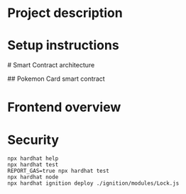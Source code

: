 # Project description

# Setup instructions

# Smart Contract architecture

## Pokemon Card smart contract

# Frontend overview

# Security

```shell
npx hardhat help
npx hardhat test
REPORT_GAS=true npx hardhat test
npx hardhat node
npx hardhat ignition deploy ./ignition/modules/Lock.js
```
